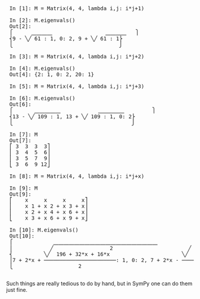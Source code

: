<pre>
 In [1]: M = Matrix(4, 4, lambda i,j: i*j+1)

 In [2]: M.eigenvals()
 Out[2]:
 ⎧      ⎽⎽⎽⎽                 ⎽⎽⎽⎽   ⎫
 ⎨9 - ╲╱ 61 : 1, 0: 2, 9 + ╲╱ 61 : 1⎬
 ⎩                                  ⎭

 In [3]: M = Matrix(4, 4, lambda i,j: i*j+2)

 In [4]: M.eigenvals()
 Out[4]: {2: 1, 0: 2, 20: 1}

 In [5]: M = Matrix(4, 4, lambda i,j: i*j+3)

 In [6]: M.eigenvals()
 Out[6]:
 ⎧       ⎽⎽⎽⎽⎽            ⎽⎽⎽⎽⎽         ⎫
 ⎨13 - ╲╱ 109 : 1, 13 + ╲╱ 109 : 1, 0: 2⎬
 ⎩                                      ⎭

 In [7]: M
 Out[7]:
 ⎡ 3  3  3  3⎤
 ⎢ 3  4  5  6⎥
 ⎢ 3  5  7  9⎥
 ⎣ 3  6  9 12⎦

 In [8]: M = Matrix(4, 4, lambda i,j: i*j+x)

 In [9]: M
 Out[9]:
 ⎡    x     x     x     x⎤
 ⎢    x 1 + x 2 + x 3 + x⎥
 ⎢    x 2 + x 4 + x 6 + x⎥
 ⎣    x 3 + x 6 + x 9 + x⎦

 In [10]: M.eigenvals()
 Out[10]:
 ⎧             ⎽⎽⎽⎽⎽⎽⎽⎽⎽⎽⎽⎽⎽⎽⎽⎽⎽⎽⎽⎽                        ⎽⎽⎽⎽⎽⎽⎽⎽⎽⎽⎽⎽⎽⎽⎽⎽⎽⎽⎽⎽   ⎫
 ⎪            ╱                  2                        ╱                  2    ⎪
 ⎨          ╲╱  196 + 32*x + 16*x                       ╲╱  196 + 32*x + 16*x     ⎬
 ⎪7 + 2*x + ───────────────────────: 1, 0: 2, 7 + 2*x - ───────────────────────: 1⎪
 ⎩                     2                                           2              ⎭

</pre>
Such things are really tedious to do by hand, but in SymPy one can do them just fine.
